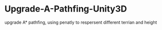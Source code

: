 # Upgrade-A-Pathfing-Unity3D
upgrade A* pathfing,   using penatly to respersent different terrian and height
